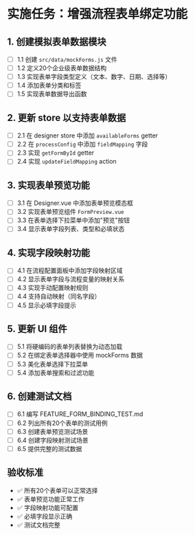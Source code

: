 # 实施任务：增强流程表单绑定功能

## 1. 创建模拟表单数据模块
- [ ] 1.1 创建 `src/data/mockForms.js` 文件
- [ ] 1.2 定义20个企业级表单数据结构
- [ ] 1.3 实现表单字段类型定义（文本、数字、日期、选择等）
- [ ] 1.4 添加表单分类和标签
- [ ] 1.5 实现表单数据导出函数

## 2. 更新 store 以支持表单数据
- [ ] 2.1 在 designer store 中添加 `availableForms` getter
- [ ] 2.2 在 `processConfig` 中添加 `fieldMapping` 字段
- [ ] 2.3 实现 `getFormById` getter
- [ ] 2.4 实现 `updateFieldMapping` action

## 3. 实现表单预览功能
- [ ] 3.1 在 Designer.vue 中添加表单预览模态框
- [ ] 3.2 实现表单预览组件 `FormPreview.vue`
- [ ] 3.3 在表单选择下拉菜单中添加"预览"按钮
- [ ] 3.4 显示表单字段列表、类型和必填状态

## 4. 实现字段映射功能
- [ ] 4.1 在流程配置面板中添加字段映射区域
- [ ] 4.2 显示表单字段与流程变量的映射关系
- [ ] 4.3 实现手动配置映射规则
- [ ] 4.4 支持自动映射（同名字段）
- [ ] 4.5 显示必填字段提示

## 5. 更新 UI 组件
- [ ] 5.1 将硬编码的表单列表替换为动态加载
- [ ] 5.2 在绑定表单选择器中使用 mockForms 数据
- [ ] 5.3 美化表单选择下拉菜单
- [ ] 5.4 添加表单搜索和过滤功能

## 6. 创建测试文档
- [ ] 6.1 编写 FEATURE_FORM_BINDING_TEST.md
- [ ] 6.2 列出所有20个表单的测试用例
- [ ] 6.3 创建表单预览测试场景
- [ ] 6.4 创建字段映射测试场景
- [ ] 6.5 提供完整的测试数据

## 验收标准
- ✅ 所有20个表单可以正常选择
- ✅ 表单预览功能正常工作
- ✅ 字段映射功能可配置
- ✅ 必填字段显示正确
- ✅ 测试文档完整
